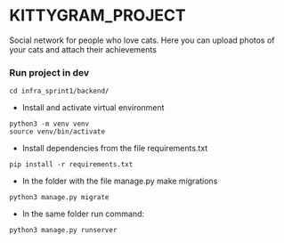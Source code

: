 # KITTYGRAM_PROJECT
Social network for people who love cats. Here you can upload photos of your cats and attach their achievements 

### Run project in dev
```
cd infra_sprint1/backend/
```
- Install and activate virtual environment
```
python3 -m venv venv
source venv/bin/activate
```
- Install dependencies from the file requirements.txt
```
pip install -r requirements.txt
``` 
- In the folder with the file manage.py make migrations
```
python3 manage.py migrate
``` 
- In the same folder run command:
```
python3 manage.py runserver
```
